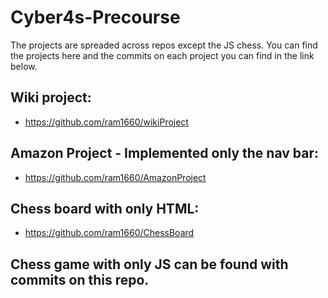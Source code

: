 # Cyber4s-Precourse
The projects are spreaded across repos except the JS chess. You can find the projects here and the commits on each project you can find in the link below.

## Wiki project:
- https://github.com/ram1660/wikiProject

## Amazon Project - Implemented only the nav bar:
- https://github.com/ram1660/AmazonProject

## Chess board with only HTML:
- https://github.com/ram1660/ChessBoard

## Chess game with only JS can be found with commits on this repo.

